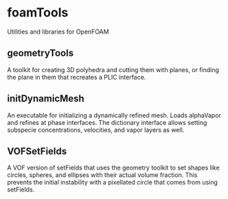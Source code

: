 foamTools
=========

Utilities and libraries for OpenFOAM


## geometryTools

A toolkit for creating 3D polyhedra and cutting them with planes, or finding
the plane in them that recreates a PLIC interface.

## initDynamicMesh

An executable for initializing a dynamically refined mesh. Loads alphaVapor
and refines at phase interfaces. The dictionary interface allows setting
subspecie concentrations, velocities, and vapor layers as well.

## VOFSetFields

A VOF version of setFields that uses the geometry toolkit to set shapes
like circles, spheres, and ellipses with their actual volume fraction.
This prevents the initial instability with a pixellated circle that
comes from using setFields.

